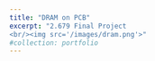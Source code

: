 ```yaml
---
title: "DRAM on PCB"
excerpt: "2.679 Final Project
<br/><img src='/images/dram.png'>"
#collection: portfolio
---
```

